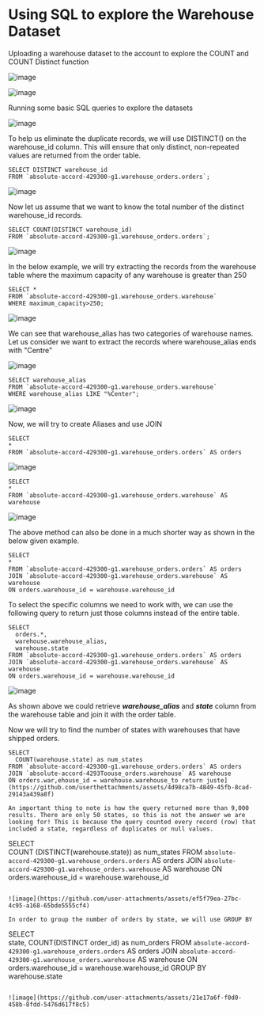 # Using SQL to explore the Warehouse Dataset

Uploading a warehouse dataset to the account to explore the COUNT and COUNT Distinct function

![image](https://github.com/user-attachments/assets/53f22bc9-357d-4375-b122-4924776426e4)

![image](https://github.com/user-attachments/assets/16bee2c4-8988-4ff4-92de-1ec16252685f)

Running some basic SQL queries to explore the datasets

![image](https://github.com/user-attachments/assets/47f15fe2-959f-4ad0-af13-df815d4d162a)

To help us eliminate the duplicate records, we will use DISTINCT() on the warehouse_id column. This will ensure that only distinct, non-repeated values are returned from the order table.

```
SELECT DISTINCT warehouse_id 
FROM `absolute-accord-429300-g1.warehouse_orders.orders`;
```

![image](https://github.com/user-attachments/assets/7a1f5535-450a-4721-ab0c-9281335af70b)

Now let us assume that we want to know the total number of the distinct warehouse_id records.

```
SELECT COUNT(DISTINCT warehouse_id)
FROM `absolute-accord-429300-g1.warehouse_orders.orders`;
```

![image](https://github.com/user-attachments/assets/2f0b9651-d0b1-4779-8c9e-f63ed64f0f3b)

In the below example, we will try extracting the records from the warehouse table where the maximum capacity of any warehouse is greater than 250

```
SELECT *
FROM `absolute-accord-429300-g1.warehouse_orders.warehouse` 
WHERE maximum_capacity>250;
```

![image](https://github.com/user-attachments/assets/844d091f-38c0-4956-9efd-2bf368cb6cd7)

We can see that warehouse_alias has two categories of warehouse names. Let us consider we want to extract the records where warehouse_alias ends with "Centre"

![image](https://github.com/user-attachments/assets/13a4b959-4a7e-4fe6-95cd-c586afc852ad)

```
SELECT warehouse_alias 
FROM `absolute-accord-429300-g1.warehouse_orders.warehouse`
WHERE warehouse_alias LIKE "%Center";
```

![image](https://github.com/user-attachments/assets/516d0903-44ce-424d-a6ff-8e841f020b80)


Now, we will try to create Aliases and use JOIN

```
SELECT  
*
FROM `absolute-accord-429300-g1.warehouse_orders.orders` AS orders
```

![image](https://github.com/user-attachments/assets/4860f60f-8e2e-4636-b961-e788b617ca51)

```
SELECT 
* 
FROM `absolute-accord-429300-g1.warehouse_orders.warehouse` AS warehouse
```

![image](https://github.com/user-attachments/assets/3be0512c-d1a1-499e-b7c2-14463bbda28d)

The above method can also be done in a much shorter way as shown in the below given example.

```
SELECT  
*
FROM `absolute-accord-429300-g1.warehouse_orders.orders` AS orders
JOIN `absolute-accord-429300-g1.warehouse_orders.warehouse` AS warehouse
ON orders.warehouse_id = warehouse.warehouse_id
```

To select the specific columns we need to work with, we can use the following query to return just those columns instead of the entire table.

```
SELECT  
  orders.*,
  warehouse.warehouse_alias,
  warehouse.state
FROM `absolute-accord-429300-g1.warehouse_orders.orders` AS orders
JOIN `absolute-accord-429300-g1.warehouse_orders.warehouse` AS warehouse
ON orders.warehouse_id = warehouse.warehouse_id
```

![image](https://github.com/user-attachments/assets/d5b6a830-5063-49fa-9d11-1fcdf83ebe35)

As shown above we could retrieve ***warehouse_alias*** and ***state*** column from the warehouse table and join it with the order table.

Now we will try to find the number of states with warehouses that have shipped orders.

```
SELECT  
  COUNT(warehouse.state) as num_states
FROM `absolute-accord-429300-g1.warehouse_orders.orders` AS orders
JOIN `absolute-accord-4293Toouse_orders.warehouse` AS warehouse
ON orders.war,ehouse_id = warehouse.warehouse_to return juste](https://github.com/userthettachments/assets/4d98ca7b-4849-45fb-8cad-29143a439a8f)

An important thing to note is how the query returned more than 9,000 results. There are only 50 states, so this is not the answer we are looking for! This is because the query counted every record (row) that included a state, regardless of duplicates or null values.

```
SELECT  
  COUNT (DISTINCT(warehouse.state)) as num_states
FROM `absolute-accord-429300-g1.warehouse_orders.orders` AS orders
JOIN `absolute-accord-429300-g1.warehouse_orders.warehouse` AS warehouse
ON orders.warehouse_id = warehouse.warehouse_id
```

![image](https://github.com/user-attachments/assets/ef5f79ea-27bc-4c95-a168-65bde5555cf4)

In order to group the number of orders by state, we will use GROUP BY

```
SELECT  
  state,
  COUNT(DISTINCT order_id) as num_orders
FROM `absolute-accord-429300-g1.warehouse_orders.orders` AS orders
JOIN `absolute-accord-429300-g1.warehouse_orders.warehouse` AS warehouse
ON orders.warehouse_id = warehouse.warehouse_id
GROUP BY
  warehouse.state
```

![image](https://github.com/user-attachments/assets/21e17a6f-f0d0-458b-8fdd-5476d617f8c5)
